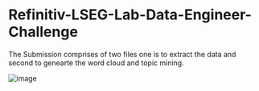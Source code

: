 # Refinitiv-LSEG-Lab-Data-Engineer-Challenge

The Submission comprises of two files one is to extract the data and second to genearte the word cloud and topic mining.

![image](https://user-images.githubusercontent.com/17415071/120946673-de919900-c75a-11eb-9403-7b7eddf6fb9b.png)

